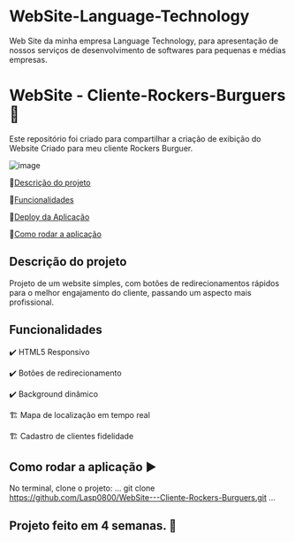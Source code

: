 # WebSite-Language-Technology
Web Site da minha empresa Language Technology, para apresentação de nossos serviços de desenvolvimento de softwares para pequenas e médias empresas. 

# WebSite - Cliente-Rockers-Burguers 🍔
Este repositório foi criado para compartilhar a criação de exibição do Website Criado para meu cliente Rockers Burguer.

![image](https://github.com/user-attachments/assets/624727d6-8fc8-4376-b61a-61f2749665f7)


🔹[Descrição do projeto](#descrição-do-projeto)

🔹[Funcionalidades](#funcionalidades)

🔹[Deploy da Aplicação](#deploy-da-aplicação-dash)

🔹[Como rodar a aplicação](#como-rodar-a-aplicação-arrow_forward)

## Descrição do projeto

<p aligh="justify">
  Projeto de um website simples, com botões de redirecionamentos rápidos para o melhor engajamento do cliente, passando um aspecto mais profissional.
</p>

## Funcionalidades

✔️ HTML5 Responsivo

✔️ Botões de redirecionamento 

✔️ Background dinâmico 

🏗 Mapa de localização em tempo real

🏗 Cadastro de clientes fidelidade

## Como rodar a aplicação ▶️

No terminal, clone o projeto:
...
git clone https://github.com/Lasp0800/WebSite---Cliente-Rockers-Burguers.git
...

<h2> Projeto feito em 4 semanas. 🤗</h2>
